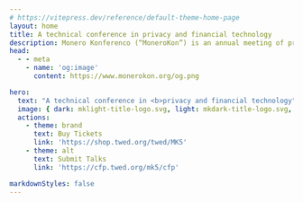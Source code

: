 ```yaml
---
# https://vitepress.dev/reference/default-theme-home-page
layout: home
title: A technical conference in privacy and financial technology
description: Monero Konferenco (“MoneroKon”) is an annual meeting of privacy advocates, cypherpunks, researchers, and developers and is designed to disseminate scientific and technical results in privacy-enhancing technologies and distributed systems.
head:
  - - meta
    - name: 'og:image'
      content: https://www.monerokon.org/og.png

hero:
  text: "A technical conference in <b>privacy and financial technology"
  image: { dark: mklight-title-logo.svg, light: mkdark-title-logo.svg, alt: 'Monero Konferenco'}
  actions:
    - theme: brand
      text: Buy Tickets
      link: 'https://shop.twed.org/twed/MK5'
    - theme: alt
      text: Submit Talks
      link: 'https://cfp.twed.org/mk5/cfp'

markdownStyles: false
---
```

<script setup>
import Digilol from './sponsors/digilol.svg'
import VostoEmisio from './sponsors/vostoemisio.png'
import CakeWallet from './sponsors/cake.png'
import Trocador from './sponsors/trocador.svg'
import Monerica from './sponsors/monerica.svg'
import Firo from './sponsors/firo.svg'

import PrivacyGuardians from './community_partners/pg.jpg'
import W3PN from './community_partners/w3pn.png'
import LunarDAO from './community_partners/logo_lunardao.png'

const sponsors = [
    { url: 'https://trocador.app', img: {src: Trocador, alt: 'Trocador' } },
    { url: 'https://cakewallet.com', img: {src: CakeWallet, alt: 'Cake Wallet'} },
    { url: 'https://firo.org', img: {src: Firo, alt: 'Firo'} },
    { url: 'https://www.vostoemisio.com', img: {src: VostoEmisio, alt: 'VOSTO EMISIO'} },
    { url: 'https://www.digilol.net', img: {src: Digilol, alt: 'Digilol'} },
    { url: 'https://monerica.com', img: {src: Monerica, alt: 'Monerica'} },
]

const communityPartners = [
    { url: 'https://x.com/privacyguardia', img: {src: PrivacyGuardians, alt: 'Privacy Guardians'} },
    { url: 'https://web3privacy.info', img: {src: W3PN, alt: 'Web3Privacy Now'} },
    { url: 'https://linktr.ee/lunardao', img: {src: LunarDAO, alt: 'LunarDAO'} },
]
</script>

<MKSponsors :sponsors="sponsors" :invite="true" title="Sponsors:" />
<MKCommunityPartners :partners="communityPartners" />
<MKEventInfo />
